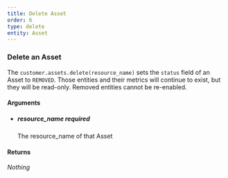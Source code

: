 ```yaml
---
title: Delete Asset 
order: 6
type: delete
entity: Asset 
---
```


### Delete an Asset 

The `customer.assets.delete(resource_name)` sets the `status` field of an Asset to `REMOVED`. Those entities and their metrics will continue to exist, but they will be read-only. Removed entities cannot be re-enabled.


#### Arguments

- ##### resource_name *required*
    The resource_name of that Asset


#### Returns

_Nothing_